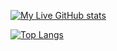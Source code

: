 [![My Live GitHub stats](https://github-readme-stats.vercel.app/api?username=DominicLau0&show_icons=true&theme=great-gatsby)](https://github.com/DominicLau0/) 

[![Top Langs](https://github-readme-stats.vercel.app/api/top-langs/?username=DominicLau0&hide=html&layout=compact)](https://github.com/DominicLau0)
